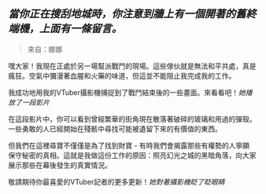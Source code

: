 ## _當你正在搜刮地城時，你注意到牆上有一個開著的舊終端機，上面有一條留言。_

> 來自：娜娜

嘿大家！我現在正處於另一場幫派戰鬥的現場。這些傢伙就是無法和平共處，真是瘋狂。空氣中彌漫著血腥和火藥的味道，但這並不能阻止我完成我的工作。

我成功地用我的VTuber攝影機捕捉到了戰鬥結束後的一些畫面。來看看吧！_她播放了一段影片_

在這段影片中，你可以看到曾經繁華的街角現在散落著破碎的玻璃和用過的彈殼。一些勇敢的人已經開始在殘骸中尋找可能被遺留下來的有價值的東西。

但我們在這裡尋寶不僅僅是為了找到財寶 - 有時我們會揭露那些有權勢的人寧願保守秘密的真相。這就是我做這份工作的原因：照亮幻光之城的黑暗角落，向大家展示那些在幕後發生的真實情況。

敬請期待你最喜愛的VTuber記者的更多更新！_她對著攝影機眨了眨眼睛_
